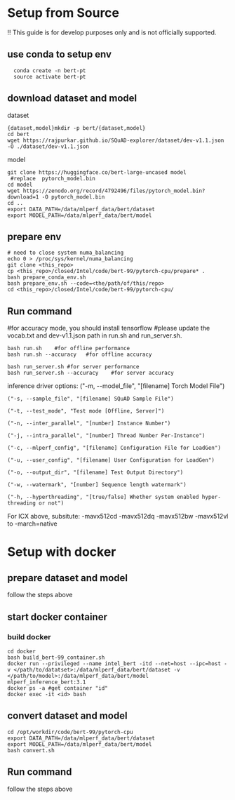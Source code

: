# Setup from Source
!! This guide is for develop purposes only and is not officially supported.

## use conda to setup env
```
  conda create -n bert-pt
  source activate bert-pt
```


## download dataset and model

 dataset

```
{dataset,model}mkdir -p bert/{dataset,model}
cd bert
wget https://rajpurkar.github.io/SQuAD-explorer/dataset/dev-v1.1.json -O ./dataset/dev-v1.1.json
```
 model

```
git clone https://huggingface.co/bert-large-uncased model
 #replace  pytorch_model.bin
cd model
wget https://zenodo.org/record/4792496/files/pytorch_model.bin?download=1 -O pytorch_model.bin
cd ..
export DATA_PATH=/data/mlperf_data/bert/dataset
export MODEL_PATH=/data/mlperf_data/bert/model
```

## prepare env

```
# need to close system numa_balancing
echo 0 > /proc/sys/kernel/numa_balancing
git clone <this_repo>
cp <this_repo>/closed/Intel/code/bert-99/pytorch-cpu/prepare* .
bash prepare_conda_env.sh
bash prepare_env.sh --code=<the/path/of/this/repo>
cd <this_repo>/closed/Intel/code/bert-99/pytorch-cpu/
```

## Run command

 #for accuracy mode, you should install tensorflow
 #please update the vocab.txt and dev-v1.1.json path in run.sh and run_server.sh.

```
bash run.sh    #for offline performance
bash run.sh --accuracy   #for offline accuracy
```
```
bash run_server.sh #for server performance
bash run_server.sh --accuracy    #for server accuracy
```
inference driver options:
    ("-m, --model_file", "[filename] Torch Model File")

    ("-s, --sample_file", "[filename] SQuAD Sample File")
    
    ("-t, --test_mode", "Test mode [Offline, Server]")
    
    ("-n, --inter_parallel", "[number] Instance Number")
    
    ("-j, --intra_parallel", "[number] Thread Number Per-Instance")
    
    ("-c, --mlperf_config", "[filename] Configuration File for LoadGen")
    
    ("-u, --user_config", "[filename] User Configuration for LoadGen")
    
    ("-o, --output_dir", "[filename] Test Output Directory")
    
    ("-w, --watermark", "[number] Sequence length watermark")
    
    ("-h, --hyperthreading", "[true/false] Whether system enabled hyper-threading or not")


For ICX above, subsitute: -mavx512cd -mavx512dq -mavx512bw -mavx512vl to -march=native


# Setup with docker
## prepare dataset and model
 follow the steps above

## start docker container
### build docker
```
cd docker
bash build_bert-99_container.sh
docker run --privileged --name intel_bert -itd --net=host --ipc=host -v </path/to/datatset>:/data/mlperf_data/bert/dataset -v </path/to/model>:/data/mlperf_data/bert/model mlperf_inference_bert:3.1
docker ps -a #get container "id"
docker exec -it <id> bash
```

## convert dataset and model
```
cd /opt/workdir/code/bert-99/pytorch-cpu
export DATA_PATH=/data/mlperf_data/bert/dataset
export MODEL_PATH=/data/mlperf_data/bert/model
bash convert.sh
```
## Run command
follow the steps above

